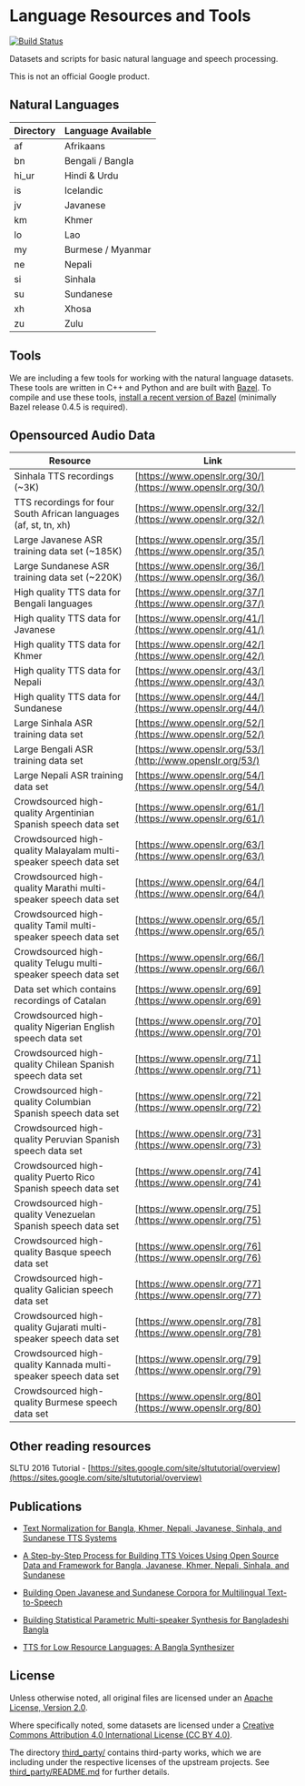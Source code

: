 # Language Resources and Tools

[![Build Status](https://travis-ci.org/google/language-resources.svg?branch=master)](https://travis-ci.org/google/language-resources)

Datasets and scripts for basic natural language and speech processing.

This is not an official Google product.


## Natural Languages

| Directory | Language Available |
|-----------|--------------------|
| af        | Afrikaans          |
| bn        | Bengali / Bangla   |
| hi_ur     | Hindi & Urdu       |
| is        | Icelandic          |
| jv        | Javanese           |
| km        | Khmer              |
| lo        | Lao                |
| my        | Burmese / Myanmar  |
| ne        | Nepali             |
| si        | Sinhala            |
| su        | Sundanese          |
| xh        | Xhosa              |
| zu        | Zulu               |


## Tools

We are including a few tools for working with the natural language
datasets. These tools are written in C++ and Python and are built with
[Bazel](http://bazel.io). To compile and use these tools,
[install a recent version of Bazel](http://bazel.io/docs/install.html)
(minimally Bazel release 0.4.5 is required).

## Opensourced Audio Data
| Resource | Link |
|-----------|--------------------|
| Sinhala TTS recordings (~3K) | [https://www.openslr.org/30/](https://www.openslr.org/30/)      |
| TTS recordings for four South African languages (af, st, tn, xh) | [https://www.openslr.org/32/](https://www.openslr.org/32/)  |
| Large Javanese ASR training data set (~185K)	| [https://www.openslr.org/35/](https://www.openslr.org/35/) |
| Large Sundanese ASR training data set	(~220K)| [https://www.openslr.org/36/](https://www.openslr.org/36/) |
| High quality TTS data for Bengali languages | [https://www.openslr.org/37/](https://www.openslr.org/37/) |
| High quality TTS data for Javanese | [https://www.openslr.org/41/](https://www.openslr.org/41/) |
| High quality TTS data for Khmer | [https://www.openslr.org/42/](https://www.openslr.org/42/) |
| High quality TTS data for Nepali | [https://www.openslr.org/43/](https://www.openslr.org/43/) |
| High quality TTS data for Sundanese | [https://www.openslr.org/44/](https://www.openslr.org/44/) |
| Large Sinhala ASR training data set | [https://www.openslr.org/52/](https://www.openslr.org/52/)|
| Large Bengali ASR training data set	|  [https://www.openslr.org/53/](http://www.openslr.org/53/)|
| Large Nepali ASR training data set	| [https://www.openslr.org/54/](https://www.openslr.org/54/) |
| Crowdsourced high-quality Argentinian Spanish speech data set | [https://www.openslr.org/61/](https://www.openslr.org/61/) |
| Crowdsourced high-quality Malayalam multi-speaker speech data set | [https://www.openslr.org/63/](https://www.openslr.org/63/) |
| Crowdsourced high-quality Marathi multi-speaker speech data set | [https://www.openslr.org/64/](https://www.openslr.org/64/) |
| Crowdsourced high-quality Tamil multi-speaker speech data set | [https://www.openslr.org/65/](https://www.openslr.org/65/) |
| Crowdsourced high-quality Telugu multi-speaker speech data set | [https://www.openslr.org/66/](https://www.openslr.org/66/) |
| Data set which contains recordings of Catalan |   [https://www.openslr.org/69](https://www.openslr.org/69)  |
| Crowdsourced high-quality Nigerian English speech data set |   [https://www.openslr.org/70](https://www.openslr.org/70)  |
| Crowdsourced high-quality Chilean Spanish speech data set |   [https://www.openslr.org/71](https://www.openslr.org/71)  |
| Crowdsourced high-quality Columbian Spanish speech data set |   [https://www.openslr.org/72](https://www.openslr.org/72)  |
| Crowdsourced high-quality Peruvian Spanish speech data set |   [https://www.openslr.org/73](https://www.openslr.org/73)  |
| Crowdsourced high-quality Puerto Rico Spanish speech data set		  |   [https://www.openslr.org/74](https://www.openslr.org/74)  |
| Crowdsourced high-quality Venezuelan Spanish speech data set |   [https://www.openslr.org/75](https://www.openslr.org/75)  |
| Crowdsourced high-quality Basque speech data set	 |   [https://www.openslr.org/76](https://www.openslr.org/76)  |
| Crowdsourced high-quality Galician speech data set |   [https://www.openslr.org/77](https://www.openslr.org/77)  |
| Crowdsourced high-quality Gujarati multi-speaker speech data set	 |   [https://www.openslr.org/78](https://www.openslr.org/78)  |
| Crowdsourced high-quality Kannada multi-speaker speech data set	 |   [https://www.openslr.org/79](https://www.openslr.org/79)  |
| Crowdsourced high-quality Burmese speech data set	 |   [https://www.openslr.org/80](https://www.openslr.org/80)  |


## Other reading resources

SLTU 2016 Tutorial - [https://sites.google.com/site/sltututorial/overview](https://sites.google.com/site/sltututorial/overview)

## Publications

- [Text Normalization for Bangla, Khmer, Nepali, Javanese, Sinhala, and Sundanese TTS Systems](https://ai.google/research/pubs/pub47344)

- [A Step-by-Step Process for Building TTS Voices Using Open Source Data and Framework for Bangla, Javanese, Khmer, Nepali, Sinhala, and Sundanese](https://ai.google/research/pubs/pub47347)

- [Building Open Javanese and Sundanese Corpora for Multilingual Text-to-Speech](https://ai.google/research/pubs/pub46929)

- [Building Statistical Parametric Multi-speaker Synthesis for Bangladeshi Bangla](https://ai.google/research/pubs/pub45301)

- [TTS for Low Resource Languages: A Bangla Synthesizer](https://ai.google/research/pubs/pub45300)

## License

Unless otherwise noted, all original files are licensed under an
[Apache License, Version 2.0](LICENSE).

Where specifically noted, some datasets are licensed under a
[Creative Commons Attribution 4.0 International License (CC BY 4.0)](http://creativecommons.org/licenses/by/4.0).

The directory [third_party/](third_party/) contains third-party works, which we
are including under the respective licenses of the upstream projects. See [third_party/README.md](third_party/README.md) for further details.
